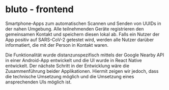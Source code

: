 # bluto - frontend

Smartphone-Apps zum automatischen Scannen und Senden von UUIDs in der nahen Umgebung. Alle teilnehmenden Geräte registrieren den gemeinsamen Kontakt und speichern diesen lokal ab.
Falls ein Nutzer der App positiv auf SARS-CoV-2 getestet wird, werden alle Nutzer darüber informatiert, die mit der Person in Kontakt waren.

Die Funktionalität wurde distanzunspezifisch mittels der Google Nearby API in einer Android-App entwickelt und die UI wurde in React Native entwickelt.
Der nächste Schritt in der Entwicklung wäre die Zusammenführung beider Applikationen. Hiermit zeigen wir jedoch, dass die technische Umsetzung möglich und die Umsetzung eines ansprechenden UIs möglich ist.
